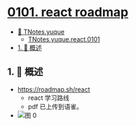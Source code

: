 # [0101. react roadmap](https://github.com/tnotesjs/TNotes.react/tree/main/notes/0101.%20react%20roadmap)

<!-- region:toc -->

- [📂 TNotes.yuque](https://www.yuque.com/tdahuyou/tnotes.yuque/)
  - [TNotes.yuque.react.0101](https://www.yuque.com/tdahuyou/tnotes.yuque/react.0101)
- [1. 📝 概述](#1--概述)

<!-- endregion:toc -->

## 1. 📝 概述

- https://roadmap.sh/react
  - react 学习路线
  - pdf 已上传到语雀。
- ![图 0](https://cdn.jsdelivr.net/gh/tnotesjs/imgs@main/2025-06-23-19-06-26.png)

